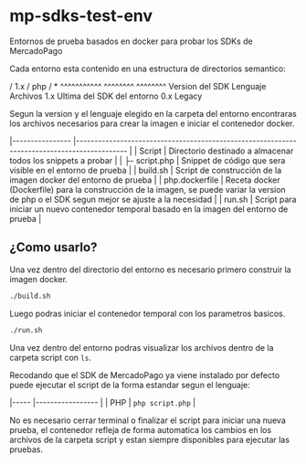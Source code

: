 # mp-sdks-test-env
Entornos de prueba basados en docker para probar los SDKs de MercadoPago

Cada entorno esta contenido en una estructura de directorios semantico:

/       1.x         /      php     /         *
    ^^^^^^^^^^^         ^^^^^^^^         ^^^^^^^^
  Version del SDK       Lenguaje         Archivos 
    1.x Ultima          del  SDK        del entorno
    0.x Legacy

Segun la version y el lenguaje elegido en la carpeta del entorno encontraras los archivos necesarios para crear la imagen e iniciar el contenedor docker.

|----------------	|--------------------------------------------------------------------------------------------	|
| Script         	| Directorio destinado a almacenar todos los snippets a probar                               	|
| ├- script.php 	| Snippet de código que sera visible en el entorno de prueba                                 	|
| build.sh       	| Script de construcción de la imagen docker del entorno de prueba                           	|
| php.dockerfile 	| Receta docker (Dockerfile) para la construcción de la imagen, se puede variar la version de php o el SDK segun mejor se ajuste a la necesidad |
| run.sh         	| Script para iniciar un nuevo contenedor temporal basado en la imagen del entorno de prueba 	|

## ¿Como usarlo?

Una vez dentro del directorio del entorno es necesario primero construir la imagen docker.

```bash
./build.sh
```

Luego podras iniciar el contenedor temporal con los parametros basicos.

```bash
./run.sh
```

Una vez dentro del entorno podras visualizar los archivos dentro de la carpeta script con `ls`.

Recodando que el SDK de MercadoPago ya viene instalado por defecto puede ejecutar el script de la forma estandar segun el lenguaje:

|-----	|-----------------	|
| PHP 	| `php script.php` 	|

No es necesario cerrar terminal o finalizar el script para iniciar una nueva prueba, el contenedor refleja de forma automatica los cambios en los archivos de la carpeta script y estan siempre disponibles para ejecutar las pruebas.
